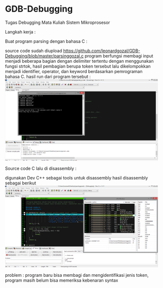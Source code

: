 # GDB-Debugging
Tugas Debugging Mata Kuliah Sistem Mikroprosesor

Langkah kerja :

Buat program parsing dengan bahasa C :

source code sudah diupload https://github.com/leonardgozal/GDB-Debugging/blob/master/parsinggozal.c
program berfungsi membagi input menjadi beberapa bagian dengan delimiter tertentu dengan menggunakan fungsi strtok, hasil pembagian berupa token tersebut lalu dikelompokkan menjadi identifier, operator, dan keyword berdasarkan pemrograman bahasa C.
hasil run dari program tersebut :
![Run C](https://github.com/leonardgozal/GDB-Debugging/blob/master/Gambar/Run.png)

Source code C lalu di disassembly :

digunakan Dev C++ sebagai tools untuk disassembly
hasil disassembly sebagai berikut 
![Disassembly](https://github.com/leonardgozal/GDB-Debugging/blob/master/Gambar/Debug%20Dev%20C%20%2B%2B.png)

problem : program baru bisa membagi dan mengidentifikasi jenis token, program masih belum bisa memeriksa kebenaran syntax 

